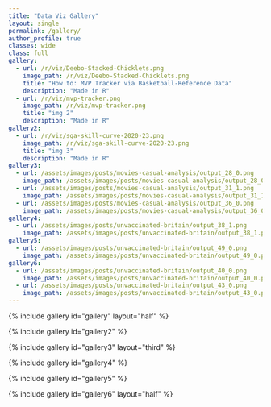 ```yaml
---
title: "Data Viz Gallery"
layout: single
permalink: /gallery/
author_profile: true
classes: wide
class: full
gallery:
  - url: /r/viz/Deebo-Stacked-Chicklets.png
    image_path: /r/viz/Deebo-Stacked-Chicklets.png
    title: "How to: MVP Tracker via Basketball-Reference Data"
    description: "Made in R"
  - url: /r/viz/mvp-tracker.png
    image_path: /r/viz/mvp-tracker.png
    title: "img 2"
    description: "Made in R"
gallery2:
  - url: /r/viz/sga-skill-curve-2020-23.png
    image_path: /r/viz/sga-skill-curve-2020-23.png
    title: "img 3"
    description: "Made in R"
gallery3:
  - url: /assets/images/posts/movies-casual-analysis/output_28_0.png
    image_path: /assets/images/posts/movies-casual-analysis/output_28_0.png
  - url: /assets/images/posts/movies-casual-analysis/output_31_1.png
    image_path: /assets/images/posts/movies-casual-analysis/output_31_1.png 
  - url: /assets/images/posts/movies-casual-analysis/output_36_0.png
    image_path: /assets/images/posts/movies-casual-analysis/output_36_0.png
gallery4:
  - url: /assets/images/posts/unvaccinated-britain/output_38_1.png
    image_path: /assets/images/posts/unvaccinated-britain/output_38_1.png
gallery5:
  - url: /assets/images/posts/unvaccinated-britain/output_49_0.png
    image_path: /assets/images/posts/unvaccinated-britain/output_49_0.png
gallery6:
  - url: /assets/images/posts/unvaccinated-britain/output_40_0.png
    image_path: /assets/images/posts/unvaccinated-britain/output_40_0.png
  - url: /assets/images/posts/unvaccinated-britain/output_43_0.png
    image_path: /assets/images/posts/unvaccinated-britain/output_43_0.png
---
```



{% include gallery id="gallery" layout="half" %}

{% include gallery id="gallery2" %}

{% include gallery id="gallery3" layout="third" %} 

{% include gallery id="gallery4" %}

{% include gallery id="gallery5" %}

{% include gallery id="gallery6" layout="half" %}

